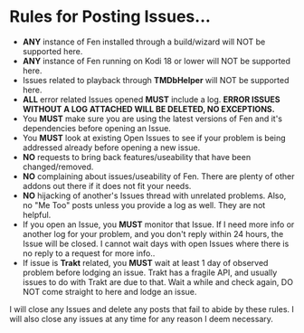 # Rules for Posting Issues...

* **ANY** instance of Fen installed through a build/wizard will NOT be supported here.
* **ANY** instance of Fen running on Kodi 18 or lower will NOT be supported here.
* Issues related to playback through **TMDbHelper** will NOT be supported here.
* **ALL** error related Issues opened **MUST** include a log. **ERROR ISSUES WITHOUT A LOG ATTACHED WILL BE DELETED, NO EXCEPTIONS.**
* You **MUST** make sure you are using the latest versions of Fen and it's dependencies before opening an Issue.
* You **MUST** look at existing Open Issues to see if your problem is being addressed already before opening a new issue.
* **NO** requests to bring back features/useability that have been changed/removed.
* **NO** complaining about issues/useability of Fen. There are plenty of other addons out there if it does not fit your needs.
* **NO** hijacking of another's Issues thread with unrelated problems. Also, no "Me Too" posts unless you provide a log as well. They are not helpful.
* If you open an Issue, you **MUST** monitor that Issue. If I need more info or another log for your problem, and you don't reply within 24 hours, the Issue will be closed. I cannot wait days with open Issues where there is no reply to a request for more info..
* If issue is **Trakt** related, you **MUST** wait at least 1 day of observed problem before lodging an issue. Trakt has a fragile API, and usually issues to do with Trakt are due to that. Wait a while and check again, DO NOT come straight to here and lodge an issue.

I will close any Issues and delete any posts that fail to abide by these rules.
I will also close any issues at any time for any reason I deem necessary.
